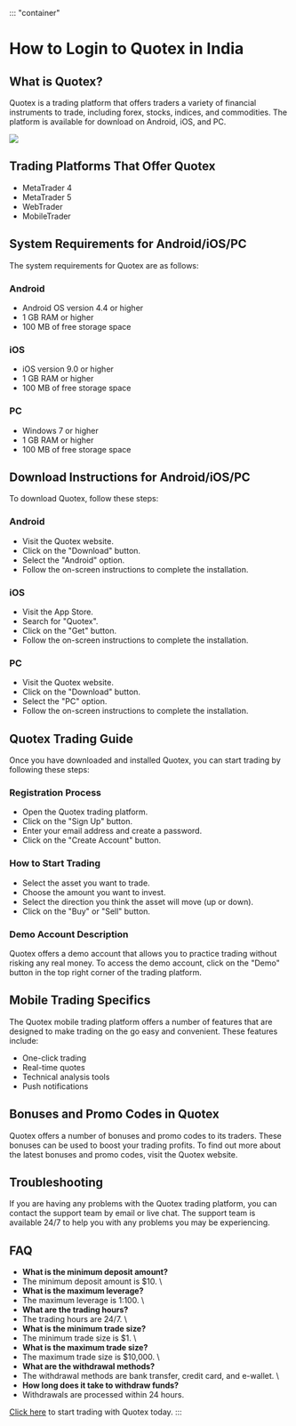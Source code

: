 ::: \"container\"
# How to Login to Quotex in India

## What is Quotex?

Quotex is a trading platform that offers traders a variety of financial
instruments to trade, including forex, stocks, indices, and commodities.
The platform is available for download on Android, iOS, and PC.

[![](https://static.quotex.io/files/3_en/300_250.jpg)](https://traff.sbs/brokerqxlid)

## Trading Platforms That Offer Quotex

-   MetaTrader 4
-   MetaTrader 5
-   WebTrader
-   MobileTrader

## System Requirements for Android/iOS/PC

The system requirements for Quotex are as follows:

### Android

-   Android OS version 4.4 or higher
-   1 GB RAM or higher
-   100 MB of free storage space

### iOS

-   iOS version 9.0 or higher
-   1 GB RAM or higher
-   100 MB of free storage space

### PC

-   Windows 7 or higher
-   1 GB RAM or higher
-   100 MB of free storage space

## Download Instructions for Android/iOS/PC

To download Quotex, follow these steps:

### Android

-   Visit the Quotex website.
-   Click on the "Download" button.
-   Select the "Android" option.
-   Follow the on-screen instructions to complete the installation.

### iOS

-   Visit the App Store.
-   Search for "Quotex".
-   Click on the "Get" button.
-   Follow the on-screen instructions to complete the installation.

### PC

-   Visit the Quotex website.
-   Click on the "Download" button.
-   Select the "PC" option.
-   Follow the on-screen instructions to complete the installation.

## Quotex Trading Guide

Once you have downloaded and installed Quotex, you can start trading by
following these steps:

### Registration Process

-   Open the Quotex trading platform.
-   Click on the "Sign Up" button.
-   Enter your email address and create a password.
-   Click on the "Create Account" button.

### How to Start Trading

-   Select the asset you want to trade.
-   Choose the amount you want to invest.
-   Select the direction you think the asset will move (up or down).
-   Click on the "Buy" or "Sell" button.

### Demo Account Description

Quotex offers a demo account that allows you to practice trading without
risking any real money. To access the demo account, click on the
"Demo" button in the top right corner of the trading platform.

## Mobile Trading Specifics

The Quotex mobile trading platform offers a number of features that are
designed to make trading on the go easy and convenient. These features
include:

-   One-click trading
-   Real-time quotes
-   Technical analysis tools
-   Push notifications

## Bonuses and Promo Codes in Quotex

Quotex offers a number of bonuses and promo codes to its traders. These
bonuses can be used to boost your trading profits. To find out more
about the latest bonuses and promo codes, visit the Quotex website.

## Troubleshooting

If you are having any problems with the Quotex trading platform, you can
contact the support team by email or live chat. The support team is
available 24/7 to help you with any problems you may be experiencing.

## FAQ

-   **What is the minimum deposit amount?**
-   The minimum deposit amount is \$10.
    \
-   **What is the maximum leverage?**
-   The maximum leverage is 1:100.
    \
-   **What are the trading hours?**
-   The trading hours are 24/7.
    \
-   **What is the minimum trade size?**
-   The minimum trade size is \$1.
    \
-   **What is the maximum trade size?**
-   The maximum trade size is \$10,000.
    \
-   **What are the withdrawal methods?**
-   The withdrawal methods are bank transfer, credit card, and e-wallet.
    \
-   **How long does it take to withdraw funds?**
-   Withdrawals are processed within 24 hours.

[Click here](\%22https://traff.sbs/brokerqxsignup\%22) to start trading
with Quotex today.
:::

